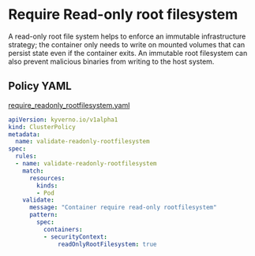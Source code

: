 # Require Read-only root filesystem

A read-only root file system helps to enforce an immutable infrastructure strategy; the container only needs to write on mounted volumes that can persist state even if the container exits. An immutable root filesystem can also prevent malicious binaries from writing to the host system.

## Policy YAML 

[require_readonly_rootfilesystem.yaml](best_practices/require_readonly_rootfilesystem.yaml)


````yaml
apiVersion: kyverno.io/v1alpha1
kind: ClusterPolicy
metadata:
  name: validate-readonly-rootfilesystem
spec:
  rules:
  - name: validate-readonly-rootfilesystem
    match:
      resources:
        kinds:
        - Pod
    validate:
      message: "Container require read-only rootfilesystem"
      pattern:
        spec:
          containers:
          - securityContext:
              readOnlyRootFilesystem: true
````